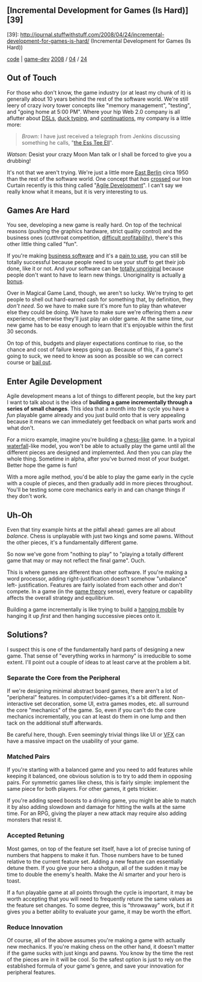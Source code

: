 
## [Incremental Development for Games (Is Hard)][39]

   [39]: http://journal.stuffwithstuff.com/2008/04/24/incremental-development-for-games-is-hard/ (Incremental Development for Games (Is Hard))

[code](http://journal.stuffwithstuff.com/category/code/ "View all posts in code") | [game-dev](http://journal.stuffwithstuff.com/category/game-dev/ "View all posts in game-dev") [2008](http://journal.stuffwithstuff.com/2008/ "year") / [04](http://journal.stuffwithstuff.com/2008/04/ "month") / [24](http://journal.stuffwithstuff.com/2008/04/24/)


## Out of Touch

For those who don't know, the game industry (or at least my chunk of it) is
generally about 10 years behind the rest of the software world. We're still
leery of crazy ivory tower concepts like "memory management", "testing", and
"going home at 5:00 PM". Where your hip Web 2.0 company is all aflutter about
[DSLs](http://www.ceteva.com/nutshell.html), [duck typing][46], and [continuations](http://www.seaside.st/), my company is a little
more:

   [46]: http://docs.python.org/tut/node18.html#l2h-46

> _Brown:_ I have just received a telegraph from Jenkins discussing something
he calls, "[the Ess Tee Ell](http://www.sgi.com/tech/stl/)".

>


_Watson:_ Desist your crazy Moon Man talk or I shall be forced to give you a
drubbing!

It's not that we aren't trying. We're just a little more [East Berlin](http://www.galenfrysinger.com/east_berlin.htm)
circa 1950 than the rest of the software world. One concept that _has_
[crossed](http://www.agilegamedevelopment.com/) our Iron Curtain recently is this thing called "[Agile
Development](http://agilemanifesto.org/)". I can't say we really know what it means, but it is very
interesting to us.


## Games Are Hard

You see, developing a new game is really hard. On top of the technical reasons
(pushing the graphics hardware, strict quality control) and the business ones
(cutthroat competition, [difficult profitability](http://news.bbc.co.uk/2/hi/technology/6397527.stm)), there's this other
little thing called "fun".


If you're making [business software](http://www.microsoft.com/) and it's a [pain to use](http://office.microsoft.com/), you can
still be totally successful because people need to use your stuff to get their
job done, like it or not. And your software can be [totally unoriginal](http://en.wikipedia.org/wiki/Apple_v._Microsoft)
because people don't want to have to learn new things. Unoriginality is
actually [a bonus][56].

   [56]: http://notebook.arkane-systems.net/index.php/Jakob's_Law_of_the_Web_User_Experience

Over in Magical Game Land, though, we aren't so lucky. We're trying to get
people to shell out hard-earned cash for something that, by definition, they
_don't need_. So we have to make sure it's more fun to play than whatever else
they could be doing. We have to make sure we're offering them a _new_
experience, otherwise they'll just play an older game. At the same time, our
new game has to be easy enough to learn that it's enjoyable within the first
30 seconds.

On top of this, budgets and player expectations continue to rise, so the
chance and cost of failure keeps going up. Because of this, if a game's going
to suck, we need to know as soon as possible so we can correct course or [bail
out](http://en.wikipedia.org/wiki/List_of_cancelled_video_games).


## Enter Agile Development

Agile development means a lot of things to different people, but the key part
I want to talk about is the idea of **building a game incrementally through a
series of small changes**. This idea that a month into the cycle you have a
_fun_ playable game already and you just build onto that is very appealing
because it means we can immediately get feedback on what parts work and what
don't.

For a micro example, imagine you're building a [chess-like](http://en.wikipedia.org/wiki/Fairy_chess_piece) game. In a
typical [waterfall](http://en.wikipedia.org/wiki/Waterfall_model)-like model, you won't be able to actually play the
game until all the different pieces are designed and implemented. And then you
can play the whole thing. Sometime in alpha, after you've burned most of your
budget. Better hope the game is fun!


With a more agile method, you'd be able to play the game early in the cycle
with a couple of pieces, and then gradually add in more pieces throughout.
You'll be testing some core mechanics early in and can change things if they
don't work.

## Uh-Oh

Even that tiny example hints at the pitfall ahead: games are all about
_balance_. Chess is unplayable with just two kings and some pawns. Without the
other pieces, it's a fundamentally different game.

So now we've gone from "nothing to play" to "playing a totally different game
that may or may not reflect the final game". Ouch.

This is where games are different than other software. If you're making a word
processor, adding right-justification doesn't somehow "unbalance" left-
justification. Features are fairly isolated from each other and don't compete.
In a game (in the [game theory](http://en.wikipedia.org/wiki/Game_theory) sense), every feature or capability
affects the overall strategy and equilibrium.


Building a game incrementally is like trying to build a [hanging mobile](http://www.sfmoma.org/espace/calder/calder_windmobiles.html)
by hanging it up _first_ and then hanging successive pieces onto it.


## Solutions?

I suspect this is one of the fundamentally hard parts of designing a new game.
That sense of "everything works in harmony" is irreducible to some extent.
I'll point out a couple of ideas to at least carve at the problem a bit.

### Separate the Core from the Peripheral

If we're designing minimal abstract board games, there aren't a lot of
"peripheral" features. In computer/video-games it's a bit different. Non-
interactive set decoration, some UI, extra games modes, etc. all surround the
core "mechanics" of the game. So, even if you can't do the core mechanics
incrementally, you can at least do them in one lump and then tack on the
additional stuff afterwards.

Be careful here, though. Even seemingly trivial things like UI or [VFX](http://en.wikipedia.org/wiki/Particle_system)
can have a massive impact on the usability of your game.


### Matched Pairs

If you're starting with a balanced game and you need to add features while
keeping it balanced, one obvious solution is to try to add them in opposing
pairs. For symmetric games like chess, this is fairly simple: implement the
same piece for both players. For other games, it gets trickier.

If you're adding speed boosts to a driving game, you might be able to match it
by also adding slowdown and damage for hitting the walls at the same time. For
an RPG, giving the player a new attack may require also adding monsters that
resist it.

### Accepted Retuning

Most games, on top of the feature set itself, have a lot of precise tuning of
numbers that happens to make it fun. Those numbers have to be tuned relative
to the current feature set. Adding a new feature can essentially detune them.
If you give your hero a shotgun, all of the sudden it may be time to double
the enemy's health. Make the AI smarter and your hero is toast.

If a fun playable game at all points through the cycle is important, it may be
worth accepting that you will need to frequently retune the same values as the
feature set changes. To some degree, this is "throwaway" work, but if it gives
you a better ability to evaluate your game, it may be worth the effort.

### Reduce Innovation

Of course, all of the above assumes you're making a game with actually new
mechanics. If you're making chess on the other hand, it doesn't matter if the
game sucks with just kings and pawns. You know by the time the rest of the
pieces are in it will be cool. So the safest option is just to rely on the
established formula of your game's genre, and save your innovation for
peripheral features.
